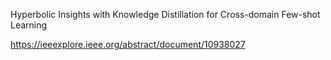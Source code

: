 Hyperbolic Insights with Knowledge Distillation for Cross-domain Few-shot Learning

https://ieeexplore.ieee.org/abstract/document/10938027

